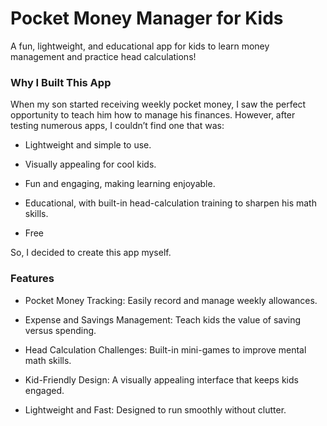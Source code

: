 # Pocket Money Manager for Kids

A fun, lightweight, and educational app for kids to learn money management and practice head calculations!

### **Why I Built This App**

When my son started receiving weekly pocket money, I saw the perfect opportunity to teach him how to manage his finances. However, after testing numerous apps, I couldn’t find one that was:

- Lightweight and simple to use.

- Visually appealing for cool kids.

- Fun and engaging, making learning enjoyable.

- Educational, with built-in head-calculation training to sharpen his math skills.

- Free

So, I decided to create this app myself.

### **Features**

- Pocket Money Tracking: Easily record and manage weekly allowances.

- Expense and Savings Management: Teach kids the value of saving versus spending.

- Head Calculation Challenges: Built-in mini-games to improve mental math skills.

- Kid-Friendly Design: A visually appealing interface that keeps kids engaged.

- Lightweight and Fast: Designed to run smoothly without clutter.
